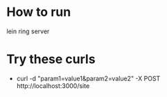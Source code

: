 # How to run

lein ring server

# Try these curls

* curl -d "param1=value1&param2=value2" -X POST http://localhost:3000/site
